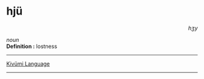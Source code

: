 
# hjü

<div align="right"><i>hʒy</i></div>

*noun*  
**Definition :** lostness  

---

[Kivümi Language](../README.md)

---
